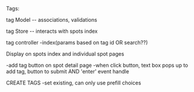 Tags:

tag Model -- associations, validations

tag Store -- interacts with spots index

tag controller
-index(params based on tag id OR search??)

Display on spots index and individual spot pages










-add tag button on spot detail page
-when click button, text box pops up to add tag,
  button to submit AND 'enter' event handle

CREATE TAGS
-set existing, can only use prefill choices

